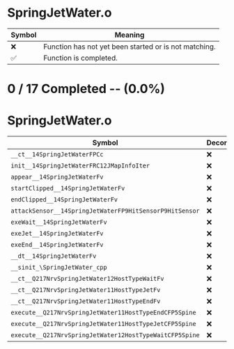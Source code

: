 # SpringJetWater.o
| Symbol | Meaning 
| ------------- | ------------- 
| :x: | Function has not yet been started or is not matching. 
| :white_check_mark: | Function is completed. 


# 0 / 17 Completed -- (0.0%)
# SpringJetWater.o
| Symbol | Decompiled? |
| ------------- | ------------- |
| `__ct__14SpringJetWaterFPCc` | :x: |
| `init__14SpringJetWaterFRC12JMapInfoIter` | :x: |
| `appear__14SpringJetWaterFv` | :x: |
| `startClipped__14SpringJetWaterFv` | :x: |
| `endClipped__14SpringJetWaterFv` | :x: |
| `attackSensor__14SpringJetWaterFP9HitSensorP9HitSensor` | :x: |
| `exeWait__14SpringJetWaterFv` | :x: |
| `exeJet__14SpringJetWaterFv` | :x: |
| `exeEnd__14SpringJetWaterFv` | :x: |
| `__dt__14SpringJetWaterFv` | :x: |
| `__sinit_\SpringJetWater_cpp` | :x: |
| `__ct__Q217NrvSpringJetWater12HostTypeWaitFv` | :x: |
| `__ct__Q217NrvSpringJetWater11HostTypeJetFv` | :x: |
| `__ct__Q217NrvSpringJetWater11HostTypeEndFv` | :x: |
| `execute__Q217NrvSpringJetWater11HostTypeEndCFP5Spine` | :x: |
| `execute__Q217NrvSpringJetWater11HostTypeJetCFP5Spine` | :x: |
| `execute__Q217NrvSpringJetWater12HostTypeWaitCFP5Spine` | :x: |
